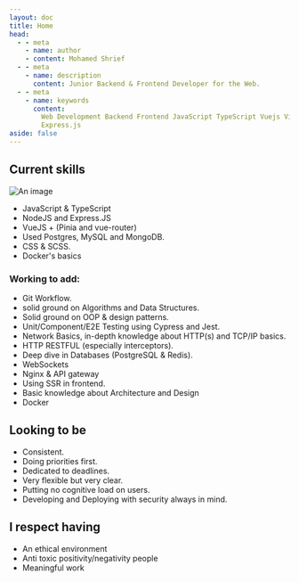 ```yaml
---
layout: doc
title: Home
head:
  - - meta
    - name: author
    - content: Mohamed Shrief
  - - meta
    - name: description
      content: Junior Backend & Frontend Developer for the Web.
  - - meta
    - name: keywords
      content:
        Web Development Backend Frontend JavaScript TypeScript Vuejs Vite Nodejs
        Express.js
aside: false
---
```


<script setup>
  import IndexHeader from './components/IndexHeader.vue';
  import VPButton from 'vitepress/dist/client/theme-default/components/VPButton.vue';
</script>

<IndexHeader />

<VPButton tag="a" size="medium" theme="brand" text="Resume" href="https://raw.githubusercontent.com/M-Shrief/M-Shrief/main/mohamed-resume.pdf"/>

## Current skills

![An image](./public/skills.jpg)

- JavaScript & TypeScript
- NodeJS and Express.JS
- VueJS + (Pinia and vue-router)
- Used Postgres, MySQL and MongoDB.
- CSS & SCSS.
- Docker's basics

### Working to add:

- Git Workflow.
- solid ground on Algorithms and Data Structures.
- Solid ground on OOP & design patterns.
- Unit/Component/E2E Testing using Cypress and Jest.
- Network Basics, in-depth knowledge about HTTP(s) and TCP/IP basics.
- HTTP RESTFUL (especially interceptors).
- Deep dive in Databases (PostgreSQL & Redis).
- WebSockets
- Nginx & API gateway
- Using SSR in frontend.
- Basic knowledge about Architecture and Design
- Docker

## Looking to be

- Consistent.
- Doing priorities first.
- Dedicated to deadlines.
- Very flexible but very clear.
- Putting no cognitive load on users.
- Developing and Deploying with security always in mind.

## I respect having

- An ethical environment
- Anti toxic positivity/negativity people
- Meaningful work
